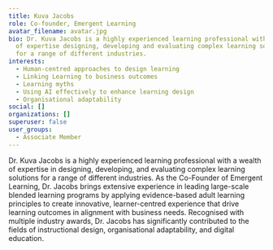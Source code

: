 ```yaml
---
title: Kuva Jacobs
role: Co-founder, Emergent Learning
avatar_filename: avatar.jpg
bio: Dr. Kuva Jacobs is a highly experienced learning professional with a wealth
  of expertise designing, developing and evaluating complex learning solutions
  for a range of different industries.
interests:
  - Human-centred approaches to design learning
  - Linking Learning to business outcomes
  - Learning myths
  - Using AI effectively to enhance learning design
  - Organisational adaptability
social: []
organizations: []
superuser: false
user_groups:
  - Associate Member
---
```

Dr. Kuva Jacobs is a highly experienced learning professional with a wealth of expertise in designing, developing, and evaluating complex learning solutions for a range of different industries. As the Co-Founder of Emergent Learning, Dr. Jacobs brings extensive experience in leading large-scale blended learning programs by applying evidence-based adult learning principles to create innovative, learner-centred experience that drive learning outcomes in alignment with business needs. Recognised with multiple industry awards, Dr. Jacobs has significantly contributed to the fields of instructional design, organisational adaptability, and digital education.
